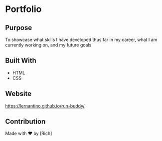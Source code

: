# Portfolio

## Purpose
To showcase what skills I have developed thus far in my career, what I am currently working on, and my future goals

## Built With
* HTML
* CSS

## Website
https://lernantino.github.io/run-buddy/

## Contribution
Made with ❤️ by [Rich]
